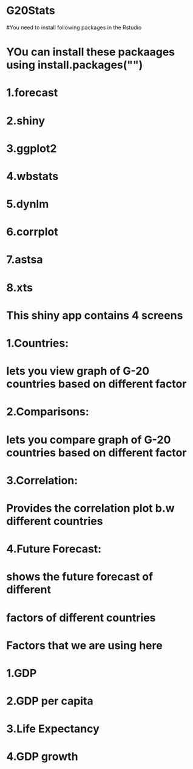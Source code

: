 # G20Stats
#You need to install following packages in the Rstudio

# YOu can install these packaages using install.packages("<package name here>")
# 1.forecast
# 2.shiny
# 3.ggplot2
# 4.wbstats
# 5.dynlm
# 6.corrplot
# 7.astsa
# 8.xts

# This shiny app contains 4 screens
# 1.Countries:
# lets you view graph of G-20 countries based on different factor
# 2.Comparisons:
# lets you compare graph of G-20 countries based on different factor
# 3.Correlation:
# Provides the correlation plot b.w different countries
# 4.Future Forecast:
# shows the future forecast of different
# factors of different countries

# Factors that we are using here
# 1.GDP
# 2.GDP per capita
# 3.Life Expectancy
# 4.GDP growth
